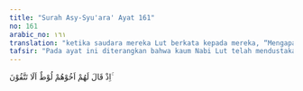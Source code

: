 ```yaml
---
title: "Surah Asy-Syu'ara' Ayat 161"
no: 161
arabic_no: ١٦١
translation: "ketika saudara mereka Lut berkata kepada mereka, “Mengapa kamu tidak bertakwa?”"
tafsir: "Pada ayat ini diterangkan bahwa kaum Nabi Lut telah mendustakan seruan Nabi Lut yang diutus Allah kepada mereka. Nabi Lut menyeru mereka agar bertakwa kepada Allah, Tuhan Pencipta mereka semuanya.\n\nNabi Lut adalah anak Haran bin Terah, saudara Nabi Ibrahim. Oleh karena itu, Lut adalah kemenakan Nabi Ibrahim. Lut beriman kepada apa yang disampaikan pamannya, Ibrahim, sebagaimana disebut dalam firman Allah:\n\nMaka Lut membenarkan (kenabian Ibrahim). Dan dia (Ibrahim) berkata, \"Sesungguhnya aku harus berpindah ke (tempat yang diperintahkan) Tuhanku; sungguh, Dialah Yang Maha Perkasa, Mahabijaksana.\" (al-'Ankabut/29: 26).\n\nNabi Lut tinggal bersama Nabi Ibrahim di kota Ur, kemudian pindah bersamanya ke Palestina dan melawat ke Mesir. Dari Mesir ia kembali ke Palestina bersama Ibrahim. Mereka kemudian berpisah, Nabi Lut pergi ke Sodom, sedang Ibrahim tetap di Palestina. Kota Sodom terletak di daerah Yordania sekarang, di pantai Buhairah (danau) Lut. Buhairah Lut ialah di bagian selatan Laut Mati. Jadi kota Sodom tidak berapa jauh dari Baitul Makdis. (Lihat kosakata \"Lut\")."
---
```

اِذْ قَالَ لَهُمْ اَخُوْهُمْ لُوْطٌ اَلَا تَتَّقُوْنَ ۚ  